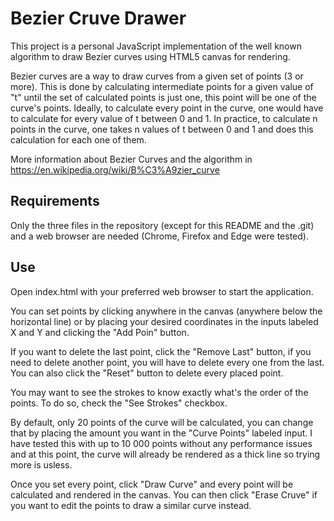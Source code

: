# Bezier Cruve Drawer

This project is a personal JavaScript implementation of the well known algorithm to draw Bezier curves using HTML5 canvas for rendering.

Bezier curves are a way to draw curves from a given set of points (3 or more). This is done by calculating intermediate points for a given value of "t" until the set of calculated points is just one, this point will be one of the curve's points. Ideally, to calculate every point in the curve, one would have to calculate for every value of t between 0 and 1. In practice, to calculate n points in the curve, one takes n values of t between 0 and 1 and does this calculation for each one of them.

More information about Bezier Curves and the algorithm in https://en.wikipedia.org/wiki/B%C3%A9zier_curve

## Requirements

Only the three files in the repository (except for this README and the .git) and a web browser are needed (Chrome, Firefox and Edge were tested).

## Use

Open index.html with your preferred web browser to start the application.

You can set points by clicking anywhere in the canvas (anywhere below the horizontal line) or by placing your desired coordinates in the inputs labeled X and Y and clicking the "Add Poin" button.

If you want to delete the last point, click the "Remove Last" button, if you need to delete another point, you will have to delete every one from the last. You can also click the "Reset" button to delete every placed point.

You may want to see the strokes to know exactly what's the order of the points. To do so, check the "See Strokes" checkbox.

By default, only 20 points of the curve will be calculated, you can change that by placing the amount you want in the "Curve Points" labeled input. I have tested this with up to 10 000 points without any performance issues and at this point, the curve will already be rendered as a thick line so trying more is usless.

Once you set every point, click "Draw Curve" and every point will be calculated and rendered in the canvas. You can then click "Erase Cruve" if you want to edit the points to draw a similar curve instead.